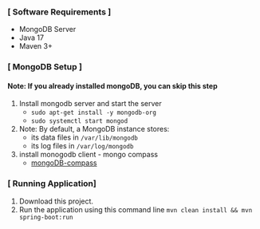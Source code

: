 ### [ Software Requirements ]
- MongoDB Server
- Java 17
- Maven 3+


### [ MongoDB Setup ]
#### Note: If you already installed mongoDB, you can skip this step
1. Install mongodb server and start the server
    - `sudo apt-get install -y mongodb-org`
    - `sudo systemctl start mongod`
2. Note: By default, a MongoDB instance stores:
    - its data files in `/var/lib/mongodb`
    - its log files in `/var/log/mongodb`
3. install monogodb client - mongo compass
    - [mongoDB-compass](https://www.mongodb.com/try/download/compass)

### [ Running Application]
1. Download this project.
2. Run the application using this command line `mvn clean install && mvn spring-boot:run`
